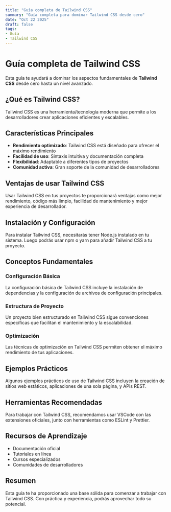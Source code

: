 ```yaml
---
title: "Guía completa de Tailwind CSS"
summary: "Guía completa para dominar Tailwind CSS desde cero"
date: "Oct 22 2025"
draft: false
tags:
- Guía
- Tailwind CSS
---
```


# Guía completa de Tailwind CSS

Esta guía te ayudará a dominar los aspectos fundamentales de **Tailwind CSS** desde cero hasta un nivel avanzado.

## ¿Qué es Tailwind CSS?

Tailwind CSS es una herramienta/tecnología moderna que permite a los desarrolladores crear aplicaciones eficientes y escalables.

## Características Principales

- **Rendimiento optimizado**: Tailwind CSS está diseñado para ofrecer el máximo rendimiento
- **Facilidad de uso**: Sintaxis intuitiva y documentación completa
- **Flexibilidad**: Adaptable a diferentes tipos de proyectos
- **Comunidad activa**: Gran soporte de la comunidad de desarrolladores

## Ventajas de usar Tailwind CSS

Usar Tailwind CSS en tus proyectos te proporcionará ventajas como mejor rendimiento, código más limpio, facilidad de mantenimiento y mejor experiencia de desarrollador.

## Instalación y Configuración

Para instalar Tailwind CSS, necesitarás tener Node.js instalado en tu sistema. Luego podrás usar npm o yarn para añadir Tailwind CSS a tu proyecto.

## Conceptos Fundamentales

### Configuración Básica
La configuración básica de Tailwind CSS incluye la instalación de dependencias y la configuración de archivos de configuración principales.

### Estructura de Proyecto
Un proyecto bien estructurado en Tailwind CSS sigue convenciones específicas que facilitan el mantenimiento y la escalabilidad.

### Optimización
Las técnicas de optimización en Tailwind CSS permiten obtener el máximo rendimiento de tus aplicaciones.

## Ejemplos Prácticos

Algunos ejemplos prácticos de uso de Tailwind CSS incluyen la creación de sitios web estáticos, aplicaciones de una sola página, y APIs REST.

## Herramientas Recomendadas

Para trabajar con Tailwind CSS, recomendamos usar VSCode con las extensiones oficiales, junto con herramientas como ESLint y Prettier.

## Recursos de Aprendizaje

- Documentación oficial
- Tutoriales en línea
- Cursos especializados
- Comunidades de desarrolladores

## Resumen

Esta guía te ha proporcionado una base sólida para comenzar a trabajar con Tailwind CSS. Con práctica y experiencia, podrás aprovechar todo su potencial.
